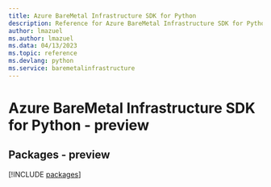 ```yaml
---
title: Azure BareMetal Infrastructure SDK for Python
description: Reference for Azure BareMetal Infrastructure SDK for Python
author: lmazuel
ms.author: lmazuel
ms.data: 04/13/2023
ms.topic: reference
ms.devlang: python
ms.service: baremetalinfrastructure
---
```

# Azure BareMetal Infrastructure SDK for Python - preview
## Packages - preview
[!INCLUDE [packages](baremetal-infrastructure-index.md)]